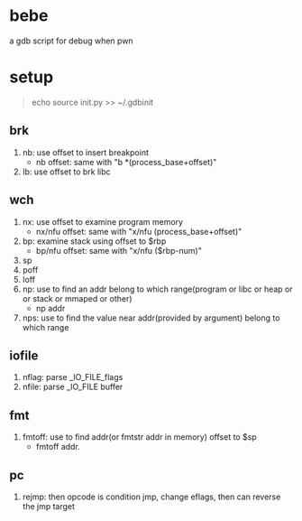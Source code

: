 # bebe
a gdb script for debug when pwn

# setup
> echo source init.py >> ~/.gdbinit 

## brk
1. nb: use offset to insert breakpoint
    + nb offset: same with "b \*(process_base+offset)"
2. lb: use offset to brk libc 
 
## wch
1. nx: use offset to examine program memory
    + nx/nfu offset: same with "x/nfu (process_base+offset)"
2. bp: examine stack using offset to $rbp
    + bp/nfu offset: same with "x/nfu ($rbp-num)"
3. sp
4. poff
5. loff
6. np: use to find an addr belong to which range(program or libc or heap or or stack or mmaped or other)
    + np addr
7. nps: use to find the value near addr(provided by argument) belong to which range
 
## iofile
1. nflag: parse _IO_FILE_flags
2. nfile: parse _IO_FILE buffer

 ## fmt
 1. fmtoff: use to find addr(or fmtstr addr in memory) offset to $sp  
    + fmtoff addr.

## pc
1. rejmp: then opcode is condition jmp, change eflags, then can reverse the jmp target

